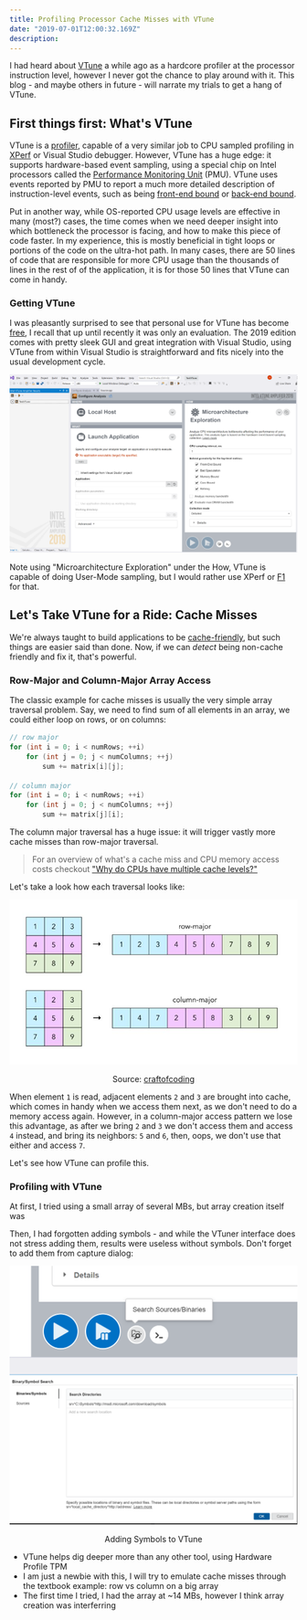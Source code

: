 ```yaml
---
title: Profiling Processor Cache Misses with VTune
date: "2019-07-01T12:00:32.169Z"
description: 
---
```


I had heard about [VTune](https://software.intel.com/en-us/vtune) a while ago as a hardcore profiler at the processor instruction level, however I never got the chance to play around with it. This blog - and maybe others in future - will narrate my trials to get a hang of VTune.

## First things first: What's VTune

VTune is a [profiler](https://en.wikipedia.org/wiki/Profiling_(computer_programming)), capable of a very similar job to CPU sampled profiling in [XPerf](https://mahdytech.com/2019/01/13/curious-case-999-latency-hike/#f1-profile0) or Visual Studio debugger. However, VTune has a huge edge: it supports hardware-based event sampling, using a special chip on Intel processors called the [Performance Monitoring Unit](https://software.intel.com/en-us/articles/intel-performance-counter-monitor) (PMU). VTune uses events reported by PMU to report a much more detailed description of instruction-level events, such as being [front-end bound](https://software.intel.com/en-us/vtune-amplifier-help-front-end-bound) or [back-end bound](https://software.intel.com/en-us/vtune-amplifier-help-back-end-bound).

Put in another way, while OS-reported CPU usage levels are effective in many (most?) cases, the time comes when we need deeper insight into which bottleneck the processor is facing, and how to make this piece of code faster. In my experience, this is mostly beneficial in tight loops or portions of the code on the ultra-hot path. In many cases, there are 50 lines of code that are responsible for more CPU usage than the thousands of lines in the rest of of the application, it is for those 50 lines that VTune can come in handy.

### Getting VTune

I was pleasantly surprised to see that personal use for VTune has become [free](https://software.intel.com/en-us/vtune/choose-download#standalone), I recall that up until recently it was only an evaluation. The 2019 edition comes with pretty sleek GUI and great integration with Visual Studio, using VTune from within Visual Studio is straightforward and fits nicely into the usual development cycle.

![VTune inside Visual Studio](./vtune_inside_vs.png)

Note using "Microarchitecture Exploration" under the How, VTune is capable of doing User-Mode sampling, but I would rather use XPerf or [F1](https://docs.microsoft.com/en-us/visualstudio/profiling/how-to-install-the-stand-alone-profiler?view=vs-2019) for that.

## Let's Take VTune for a Ride: Cache Misses

We're always taught to build applications to be [cache-friendly](https://www.youtube.com/watch?v=WDIkqP4JbkE&feature=youtu.be), but such things are easier said than done. Now, if we can *detect* being non-cache friendly and fix it, that's powerful.

### Row-Major and Column-Major Array Access

The classic example for cache misses is usually the very simple array traversal problem. Say, we need to find sum of all elements in an array, we could either loop on rows, or on columns:

``` cpp
// row major
for (int i = 0; i < numRows; ++i)
    for (int j = 0; j < numColumns; ++j)
        sum += matrix[i][j];

// column major
for (int i = 0; i < numRows; ++i)
    for (int j = 0; j < numColumns; ++j)
        sum += matrix[j][i];
```

The column major traversal has a huge issue: it will trigger vastly more cache misses than row-major traversal.

> For an overview of what's a cache miss and CPU memory access costs checkout ["Why do CPUs have multiple cache levels?"](https://fgiesen.wordpress.com/2016/08/07/why-do-cpus-have-multiple-cache-levels/)

Let's take a look how each traversal looks like:

![Traversal](.\rowcolumnarrays.jpg)
<center>Source: <a href=https://craftofcoding.wordpress.com/2017/02/03/column-major-vs-row-major-arrays-does-it-matter/>craftofcoding</a></center>

When element `1` is read, adjacent elements `2` and `3` are brought into cache, which comes in handy when we access them next, as we don't need to do a memory access again. However, in a column-major access pattern we lose this advantage, as after we bring `2` and `3` we don't access them and access `4` instead, and bring its neighbors: `5` and `6`, then, oops, we don't use that either and access `7`.

Let's see how VTune can profile this.

### Profiling with VTune

At first, I tried using a small array of several MBs, but array creation itself was 

Then, I had forgotten adding symbols - and while the VTuner interface does not stress adding them, results were useless without symbols. Don't forget to add them from capture dialog:

![Adding Symbols](.\symbols_1.png)
![Adding Symbols](.\symbols_2.png)
<center>Adding Symbols to VTune</center>

- VTune helps dig deeper more than any other tool, using Hardware Profile TPM 
- I am just a newbie with this, I will try to emulate cache misses through the textbook example: row vs column on a big array
- The first time I tried, I had the array at ~14 MBs, however I think array creation was interferring 